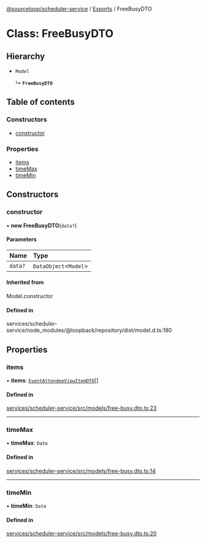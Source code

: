 [@sourceloop/scheduler-service](../README.md) / [Exports](../modules.md) / FreeBusyDTO

# Class: FreeBusyDTO

## Hierarchy

- `Model`

  ↳ **`FreeBusyDTO`**

## Table of contents

### Constructors

- [constructor](FreeBusyDTO.md#constructor)

### Properties

- [items](FreeBusyDTO.md#items)
- [timeMax](FreeBusyDTO.md#timemax)
- [timeMin](FreeBusyDTO.md#timemin)

## Constructors

### constructor

• **new FreeBusyDTO**(`data?`)

#### Parameters

| Name | Type |
| :------ | :------ |
| `data?` | `DataObject`<`Model`\> |

#### Inherited from

Model.constructor

#### Defined in

services/scheduler-service/node_modules/@loopback/repository/dist/model.d.ts:180

## Properties

### items

• **items**: [`EventAttendeeViewItemDTO`](EventAttendeeViewItemDTO.md)[]

#### Defined in

[services/scheduler-service/src/models/free-busy.dto.ts:23](https://github.com/codeweb05/repo1/blob/ea19add/services/scheduler-service/src/models/free-busy.dto.ts#L23)

___

### timeMax

• **timeMax**: `Date`

#### Defined in

[services/scheduler-service/src/models/free-busy.dto.ts:14](https://github.com/codeweb05/repo1/blob/ea19add/services/scheduler-service/src/models/free-busy.dto.ts#L14)

___

### timeMin

• **timeMin**: `Date`

#### Defined in

[services/scheduler-service/src/models/free-busy.dto.ts:20](https://github.com/codeweb05/repo1/blob/ea19add/services/scheduler-service/src/models/free-busy.dto.ts#L20)
